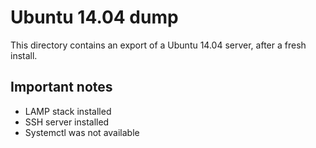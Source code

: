 # Ubuntu 14.04 dump

This directory contains an export of a Ubuntu 14.04 server, after a fresh install.

## Important notes

- LAMP stack installed
- SSH server installed
- Systemctl was not available
